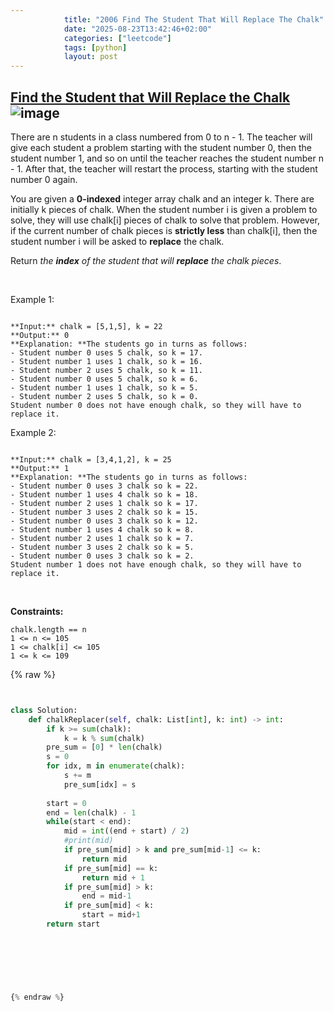 ```yaml
---
            title: "2006 Find The Student That Will Replace The Chalk"
            date: "2025-08-23T13:42:46+02:00"
            categories: ["leetcode"]
            tags: [python]
            layout: post
---
```

            
## [Find the Student that Will Replace the Chalk](https://leetcode.com/problems/find-the-student-that-will-replace-the-chalk) ![image](https://img.shields.io/badge/Difficulty-Medium-orange)

There are n students in a class numbered from 0 to n - 1. The teacher will give each student a problem starting with the student number 0, then the student number 1, and so on until the teacher reaches the student number n - 1. After that, the teacher will restart the process, starting with the student number 0 again.

You are given a **0-indexed** integer array chalk and an integer k. There are initially k pieces of chalk. When the student number i is given a problem to solve, they will use chalk[i] pieces of chalk to solve that problem. However, if the current number of chalk pieces is **strictly less** than chalk[i], then the student number i will be asked to **replace** the chalk.

Return *the **index** of the student that will **replace** the chalk pieces*.

 

Example 1:

```

**Input:** chalk = [5,1,5], k = 22
**Output:** 0
**Explanation: **The students go in turns as follows:
- Student number 0 uses 5 chalk, so k = 17.
- Student number 1 uses 1 chalk, so k = 16.
- Student number 2 uses 5 chalk, so k = 11.
- Student number 0 uses 5 chalk, so k = 6.
- Student number 1 uses 1 chalk, so k = 5.
- Student number 2 uses 5 chalk, so k = 0.
Student number 0 does not have enough chalk, so they will have to replace it.
```

Example 2:

```

**Input:** chalk = [3,4,1,2], k = 25
**Output:** 1
**Explanation: **The students go in turns as follows:
- Student number 0 uses 3 chalk so k = 22.
- Student number 1 uses 4 chalk so k = 18.
- Student number 2 uses 1 chalk so k = 17.
- Student number 3 uses 2 chalk so k = 15.
- Student number 0 uses 3 chalk so k = 12.
- Student number 1 uses 4 chalk so k = 8.
- Student number 2 uses 1 chalk so k = 7.
- Student number 3 uses 2 chalk so k = 5.
- Student number 0 uses 3 chalk so k = 2.
Student number 1 does not have enough chalk, so they will have to replace it.

```

 

**Constraints:**

	chalk.length == n
	1 <= n <= 105
	1 <= chalk[i] <= 105
	1 <= k <= 109

{% raw %}


```python


class Solution:
    def chalkReplacer(self, chalk: List[int], k: int) -> int:
        if k >= sum(chalk):
            k = k % sum(chalk)
        pre_sum = [0] * len(chalk)
        s = 0
        for idx, m in enumerate(chalk):
            s += m
            pre_sum[idx] = s
        
        start = 0
        end = len(chalk) - 1
        while(start < end):
            mid = int((end + start) / 2)
            #print(mid)
            if pre_sum[mid] > k and pre_sum[mid-1] <= k:
                return mid
            if pre_sum[mid] == k:
                return mid + 1
            if pre_sum[mid] > k:
                end = mid-1
            if pre_sum[mid] < k:
                start = mid+1
        return start
            
        
        
        
        


{% endraw %}
```
